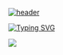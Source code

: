 
<!--
![Anurag's GitHub stats](https://github-readme-stats.vercel.app/api?username=Koeyh&show_icons=true&theme=radical)
  ![Top Langs](https://github-readme-stats.vercel.app/api/top-langs/?username=Koeyh&layout=compact)
-->
<!--
**Koeyh/Koeyh** is a ✨ _special_ ✨ repository because its `README.md` (this file) appears on your GitHub profile.

Here are some ideas to get you started:

- 🔭 I’m currently working on ...
- 🌱 I’m currently learning ...
- 👯 I’m looking to collaborate on ...
- 🤔 I’m looking for help with ...
- 💬 Ask me about ...
- 📫 How to reach me: ...
- 😄 Pronouns: ...
- ⚡ Fun fact: ...
-->
[![header](https://capsule-render.vercel.app/api?type=waving&color=6994CDEE&text=&animation=twinkling&height=80)](https://capsule-render.vercel.app/api?type=rounded&height=300&color=gradient&text=Welcome🐣%20&reversal=true&desc=This%20is%20Koeyh's%20Github)

[![Typing SVG](https://readme-typing-svg.demolab.com?font=Alkatra&weight=500&size=45&duration=3500&pause=3&color=6994CDEE&center=false&vCenter=false&multiline=true&repeat=true&width=1000&height=100&lines=Welcome+to+Koeyh's+GitHub!👋)](https://git.io/typing-svg)

<img src="https://img.shields.io/badge/Spring%20Boot-%236DB33F?style=for-the-badge&logo=Spring%20Boot&logoColor=white">
